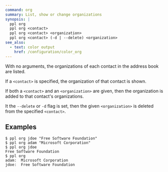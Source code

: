 ```yaml
---
command: org
summary: List, show or change organizations
synopsis: |
  ppl org
  ppl org <contact>
  ppl org <contact> <organization>
  ppl org <contact> (-d | --delete) <organization>
see_also:
  - text: color output
    href: /configuration/color_org
---
```


With no arguments, the organizations of each contact in the address book are
listed.

If a `<contact>` is specified, the organization of that contact is shown.

If both a `<contact>` and an `<organization>` are given, then the organization
is added to that contact's organizations.

It the `--delete` or `-d` flag is set, then the given `<organization>` is
deleted from the specified `<contact>`.

## Examples

    $ ppl org jdoe "Free Software Foundation"
    $ ppl org adam "Microsoft Corporation"
    $ ppl org jdoe
    Free Software Foundation
    $ ppl org
    adam:  Microsoft Corporation
    jdoe:  Free Software Foundation

